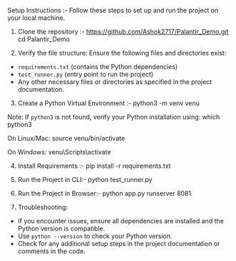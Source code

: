 Setup Instructions :- 
Follow these steps to set up and run the project on your local machine.

1. Clone the repository :-
 https://github.com/Ashok2717/Palantir_Demo.git
 cd Palantir_Demo

2. Verify the file structure:
 Ensure the following files and directories exist:
 - `requirements.txt` (contains the Python dependencies)
 - `test_runner.py` (entry point to run the project)
 - Any other necessary files or directories as specified in the project documentation.

3. Create a Python Virtual Environment :-
 python3 -m venv venu

 Note: If `python3` is not found, verify your Python installation using:
 which python3

 On Linux/Mac:
 source venu/bin/activate

 On Windows:
 venu\Scripts\activate

4. Install Requirements :- 
 pip install -r requirements.txt

5. Run the Project in CLI:-
 python test_runner.py

6. Run the Project in Browser:-
  python app.py runserver 8081

7. Troubleshooting:
 - If you encounter issues, ensure all dependencies are installed and the Python version is compatible.
 - Use `python --version` to check your Python version.
 - Check for any additional setup steps in the project documentation or comments in the code.
